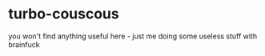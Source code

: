 # turbo-couscous
you won't find anything useful here - just me doing some useless stuff with brainfuck
